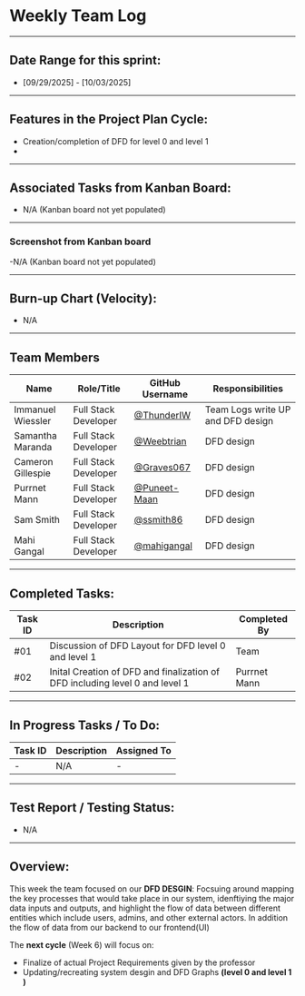 # Weekly Team Log  
---
## Date Range for this sprint:
- [09/29/2025] - [10/03/2025]  

---

## Features in the Project Plan Cycle:
- Creation/completion of DFD for level 0 and level 1
- 

---

## Associated Tasks from Kanban Board:
- N/A (Kanban board not yet populated)  

---

### Screenshot from Kanban board
-N/A (Kanban board not yet populated)  



---

## Burn-up Chart (Velocity):
- N/A  

---

## Team Members  

| Name              | Role/Title          | GitHub Username                                          | Responsibilities |
|-------------------|---------------------|----------------------------------------------------------|------------------|
| Immanuel Wiessler | Full Stack Developer | [@ThunderIW](https://github.com/ThunderIW)               |Team Logs write UP  and DFD design   |
| Samantha Maranda  | Full Stack Developer | [@Weebtrian](https://github.com/Weebtrain)               | DFD design  |
| Cameron Gillespie | Full Stack Developer | [@Graves067](https://github.com/Graves067)               | DFD design  |
| Purrnet Mann      | Full Stack Developer | [@Puneet-Maan](https://github.com/Puneet-Maan)           | DFD design  |
| Sam Smith         | Full Stack Developer | [@ssmith86](https://github.com/ssmith86)                 | DFD design  |
| Mahi Gangal       | Full Stack Developer | [@mahigangal](https://github.com/mahigangal)             | DFD design     |

---

## Completed Tasks:

| Task ID | Description                 | Completed By |
| ------- | --------------------------- | ------------ |
| #01     | Discussion of DFD Layout for DFD level 0 and level 1   |   Team  |
| #02     | Inital Creation of DFD and finalization of DFD including level 0 and level 1| Purrnet Mann |

---

## In Progress Tasks / To Do:

| Task ID | Description        | Assigned To |
| ------- | ------------------ | ----------- |
| -       | N/A                | -           |

---

## Test Report / Testing Status:
- N/A  

---

## Overview:
This week the team focused on our **DFD DESGIN**: Focsuing around mapping the key processes that would take place in our system, idenftiying the major data inputs and outputs, and highlight the flow of data between different entities which include users, admins, and other external actors. In addition the flow of data from our backend to our frontend(UI)



The **next cycle** (Week 6) will focus on:  
- Finalize of actual Project Requirements given by the professor
- Updating/recreating system desgin and DFD Graphs **(level 0 and level 1 )**
